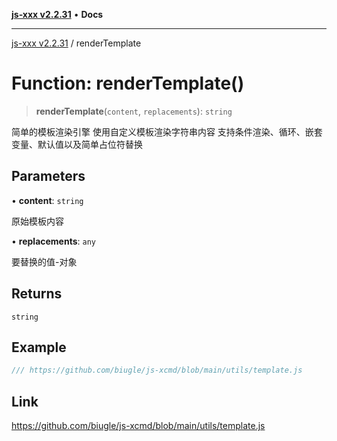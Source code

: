 [**js-xxx v2.2.31**](../README.md) • **Docs**

***

[js-xxx v2.2.31](../README.md) / renderTemplate

# Function: renderTemplate()

> **renderTemplate**(`content`, `replacements`): `string`

简单的模板渲染引擎
使用自定义模板渲染字符串内容
支持条件渲染、循环、嵌套变量、默认值以及简单占位符替换

## Parameters

• **content**: `string`

原始模板内容

• **replacements**: `any`

要替换的值-对象

## Returns

`string`

## Example

```ts
/// https://github.com/biugle/js-xcmd/blob/main/utils/template.js
```

## Link

https://github.com/biugle/js-xcmd/blob/main/utils/template.js
